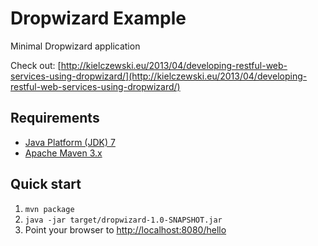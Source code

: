 Dropwizard Example
==================

Minimal Dropwizard application

Check out: [http://kielczewski.eu/2013/04/developing-restful-web-services-using-dropwizard/](http://kielczewski.eu/2013/04/developing-restful-web-services-using-dropwizard/)

Requirements
------------
* [Java Platform (JDK) 7](http://www.oracle.com/technetwork/java/javase/downloads/index.html)
* [Apache Maven 3.x](http://maven.apache.org/)

Quick start
-----------
1. `mvn package`
2. `java -jar target/dropwizard-1.0-SNAPSHOT.jar`
3. Point your browser to [http://localhost:8080/hello](http://localhost:8080/hello)
